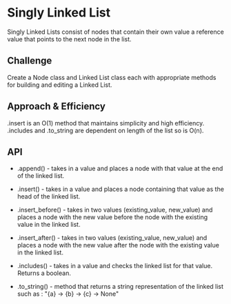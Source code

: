 # Singly Linked List

<!-- Short summary or background information -->

Singly Linked Lists consist of nodes that contain their own value a reference value that points to the next node in the list.

## Challenge

<!-- Description of the challenge -->

Create a Node class and Linked List class each with appropriate methods for building and editing a Linked List.

## Approach & Efficiency

<!-- What approach did you take? Why? What is the Big O space/time for this approach? -->

.insert is an O(1) method that maintains simplicity and high efficiency. .includes and .to_string are dependent on length of the list so is O(n).

## API

-   .append() - takes in a value and places a node with that value at the end of the linked list.

-   .insert() - takes in a value and places a node containing that value as the head of the linked list.

-   .insert_before() - takes in two values (existing_value, new_value) and places a node with the new value before the node with the existing value in the linked list.

-   .insert_after() - takes in two values (existing_value, new_value) and places a node with the new value after the node with the existing value in the linked list.

-   .includes() - takes in a value and checks the linked list for that value. Returns a boolean.

-   .to_string() - method that returns a string representation of the linked list such as :
    "{a} -> {b} -> {c} -> None"
